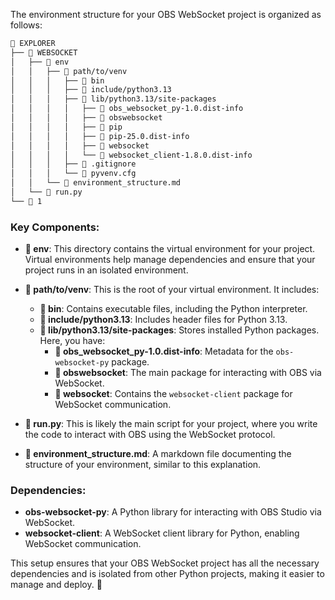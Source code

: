 The environment structure for your OBS WebSocket project is organized as follows:

```markdown
📁 EXPLORER
├── 📁 WEBSOCKET
│   ├── 📁 env
│   │   ├── 📁 path/to/venv
│   │   │   ├── 📁 bin
│   │   │   ├── 📁 include/python3.13
│   │   │   ├── 📁 lib/python3.13/site-packages
│   │   │   │   ├── 📁 obs_websocket_py-1.0.dist-info
│   │   │   │   ├── 📁 obswebsocket
│   │   │   │   ├── 📁 pip
│   │   │   │   ├── 📁 pip-25.0.dist-info
│   │   │   │   ├── 📁 websocket
│   │   │   │   └── 📁 websocket_client-1.8.0.dist-info
│   │   │   ├── 📄 .gitignore
│   │   │   └── 📄 pyvenv.cfg
│   │   └── 📄 environment_structure.md
│   └── 📄 run.py
└── 📄 1
```

### Key Components:

- **📁 env**: This directory contains the virtual environment for your project. Virtual environments help manage dependencies and ensure that your project runs in an isolated environment.

- **📁 path/to/venv**: This is the root of your virtual environment. It includes:
  - **📁 bin**: Contains executable files, including the Python interpreter.
  - **📁 include/python3.13**: Includes header files for Python 3.13.
  - **📁 lib/python3.13/site-packages**: Stores installed Python packages. Here, you have:
    - **📁 obs_websocket_py-1.0.dist-info**: Metadata for the `obs-websocket-py` package.
    - **📁 obswebsocket**: The main package for interacting with OBS via WebSocket.
    - **📁 websocket**: Contains the `websocket-client` package for WebSocket communication.

- **📄 run.py**: This is likely the main script for your project, where you write the code to interact with OBS using the WebSocket protocol.

- **📄 environment_structure.md**: A markdown file documenting the structure of your environment, similar to this explanation.

### Dependencies:

- **obs-websocket-py**: A Python library for interacting with OBS Studio via WebSocket.
- **websocket-client**: A WebSocket client library for Python, enabling WebSocket communication.

This setup ensures that your OBS WebSocket project has all the necessary dependencies and is isolated from other Python projects, making it easier to manage and deploy. 🚀